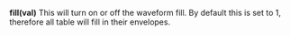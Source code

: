 **fill(val)** This will turn on or off the waveform fill. By default this is set to 1, therefore all table will fill in their envelopes.